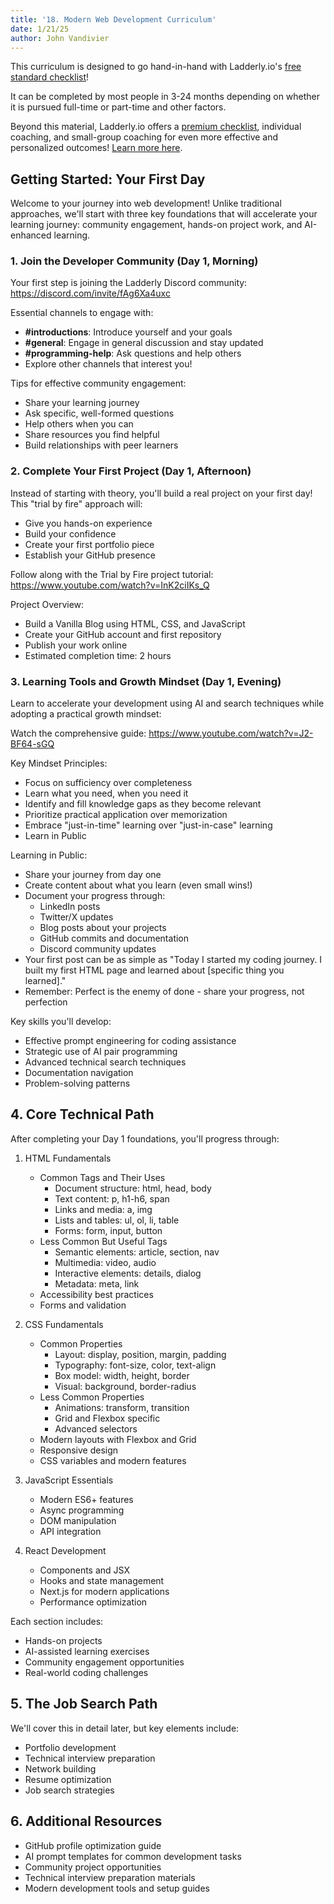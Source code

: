 ```yaml
---
title: '18. Modern Web Development Curriculum'
date: 1/21/25
author: John Vandivier
---
```


This curriculum is designed to go hand-in-hand with Ladderly.io's [free standard checklist](https://www.ladderly.io/checklists/my-basic-checklist)!

It can be completed by most people in 3-24 months depending on whether it is pursued full-time or part-time and other factors.

Beyond this material, Ladderly.io offers a [premium checklist](https://www.ladderly.io/checklists/my-premium-checklist), individual coaching, and small-group coaching for even more effective and personalized outcomes! [Learn more here](https://www.ladderly.io/checklists/my-premium-checklist).

## Getting Started: Your First Day

Welcome to your journey into web development! Unlike traditional approaches, we'll start with three key foundations that will accelerate your learning journey: community engagement, hands-on project work, and AI-enhanced learning.

### 1. Join the Developer Community (Day 1, Morning)

Your first step is joining the Ladderly Discord community: <https://discord.com/invite/fAg6Xa4uxc>

Essential channels to engage with:

- **#introductions**: Introduce yourself and your goals
- **#general**: Engage in general discussion and stay updated
- **#programming-help**: Ask questions and help others
- Explore other channels that interest you!

Tips for effective community engagement:

- Share your learning journey
- Ask specific, well-formed questions
- Help others when you can
- Share resources you find helpful
- Build relationships with peer learners

### 2. Complete Your First Project (Day 1, Afternoon)

Instead of starting with theory, you'll build a real project on your first day! This "trial by fire" approach will:

- Give you hands-on experience
- Build your confidence
- Create your first portfolio piece
- Establish your GitHub presence

Follow along with the Trial by Fire project tutorial: <https://www.youtube.com/watch?v=InK2ciIKs_Q>

Project Overview:

- Build a Vanilla Blog using HTML, CSS, and JavaScript
- Create your GitHub account and first repository
- Publish your work online
- Estimated completion time: 2 hours

### 3. Learning Tools and Growth Mindset (Day 1, Evening)

Learn to accelerate your development using AI and search techniques while adopting a practical growth mindset:

Watch the comprehensive guide: <https://www.youtube.com/watch?v=J2-BF64-sGQ>

Key Mindset Principles:

- Focus on sufficiency over completeness
- Learn what you need, when you need it
- Identify and fill knowledge gaps as they become relevant
- Prioritize practical application over memorization
- Embrace "just-in-time" learning over "just-in-case" learning
- Learn in Public

Learning in Public:

- Share your journey from day one
- Create content about what you learn (even small wins!)
- Document your progress through:
  - LinkedIn posts
  - Twitter/X updates
  - Blog posts about your projects
  - GitHub commits and documentation
  - Discord community updates
- Your first post can be as simple as "Today I started my coding journey. I built my first HTML page and learned about [specific thing you learned]."
- Remember: Perfect is the enemy of done - share your progress, not perfection

Key skills you'll develop:

- Effective prompt engineering for coding assistance
- Strategic use of AI pair programming
- Advanced technical search techniques
- Documentation navigation
- Problem-solving patterns

## 4. Core Technical Path

After completing your Day 1 foundations, you'll progress through:

1. HTML Fundamentals
   - Common Tags and Their Uses
     - Document structure: html, head, body
     - Text content: p, h1-h6, span
     - Links and media: a, img
     - Lists and tables: ul, ol, li, table
     - Forms: form, input, button
   - Less Common But Useful Tags
     - Semantic elements: article, section, nav
     - Multimedia: video, audio
     - Interactive elements: details, dialog
     - Metadata: meta, link
   - Accessibility best practices
   - Forms and validation

2. CSS Fundamentals
   - Common Properties
     - Layout: display, position, margin, padding
     - Typography: font-size, color, text-align
     - Box model: width, height, border
     - Visual: background, border-radius
   - Less Common Properties
     - Animations: transform, transition
     - Grid and Flexbox specific
     - Advanced selectors
   - Modern layouts with Flexbox and Grid
   - Responsive design
   - CSS variables and modern features

3. JavaScript Essentials
   - Modern ES6+ features
   - Async programming
   - DOM manipulation
   - API integration

4. React Development
   - Components and JSX
   - Hooks and state management
   - Next.js for modern applications
   - Performance optimization

Each section includes:

- Hands-on projects
- AI-assisted learning exercises
- Community engagement opportunities
- Real-world coding challenges

## 5. The Job Search Path

We'll cover this in detail later, but key elements include:

- Portfolio development
- Technical interview preparation
- Network building
- Resume optimization
- Job search strategies

## 6. Additional Resources

- GitHub profile optimization guide
- AI prompt templates for common development tasks
- Community project opportunities
- Technical interview preparation materials
- Modern development tools and setup guides
